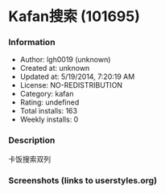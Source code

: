 # Kafan搜索 (101695)

### Information
- Author: lgh0019 (unknown)
- Created at: unknown
- Updated at: 5/19/2014, 7:20:19 AM
- License: NO-REDISTRIBUTION
- Category: kafan
- Rating: undefined
- Total installs: 163
- Weekly installs: 0


### Description
卡饭搜索双列


### Screenshots (links to userstyles.org)




